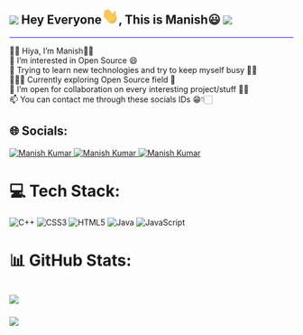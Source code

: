 ## <img src="https://media.giphy.com/media/iY8CRBdQXODJSCERIr/giphy.gif" width="30px"> Hey Everyone<img src="https://raw.githubusercontent.com/ABSphreak/ABSphreak/master/gifs/Hi.gif" width="30px">, This is Manish😃 <img src="https://media.giphy.com/media/iY8CRBdQXODJSCERIr/giphy.gif" width="30px">

<hr style="height:2px;border-width:1;border-radius: 5px;color:gray;background-color:#8080ff">

👋🏻 Hiya, I’m Manish✌🏻 <br/>
👀 I’m interested in Open Source 😄<br/>
🌱 Trying to learn new technologies and try to keep myself busy 🤵🏻 <br/>
👨🏻‍💻 Currently exploring Open Source field 📱</br>
💞️ I’m open for collaboration on every interesting project/stuff ✌🏻<br/>
📫 You can contact me through these socials IDs 😁👇🏻 <br/>

## 🌐 Socials:

<p>
<a href="https://www.linkedin.com/in/grootoff/">
<img border="0" alt="Manish Kumar" src="https://img.icons8.com/doodle/40/000000/linkedin--v2.png"/>
</a>
<a href="https://twitter.com/grootoff6">
<img border="0" alt="Manish Kumar" src="https://img.icons8.com/nolan/40/twitter.png"/>
</a>
<!-- <a href="https://www.instagram.com/groot_off/">
<img border="0" alt="Manish Kumar" src="https://img.icons8.com/doodle/38/000000/instagram--v1.png"/>
</a>

<a href="https://tttttt.me/grootoff">
<img border="0" alt="Manish Kumar" src="https://img.icons8.com/doodle/40/000000/telegram-app.png"/>
</a> -->

<a href="mailto:ms.excv@gmail.com">
<img border="0" alt="Manish Kumar" src="https://img.icons8.com/doodle/38/000000/gmail-new.png"/>
</a>
</p>

# 💻 Tech Stack:

![C++](https://img.shields.io/badge/c++-%2300599C.svg?style=for-the-badge&logo=c%2B%2B&logoColor=white) ![CSS3](https://img.shields.io/badge/css3-%231572B6.svg?style=for-the-badge&logo=css3&logoColor=white) ![HTML5](https://img.shields.io/badge/html5-%23E34F26.svg?style=for-the-badge&logo=html5&logoColor=white) ![Java](https://img.shields.io/badge/java-%23ED8B00.svg?style=for-the-badge&logo=java&logoColor=white) ![JavaScript](https://img.shields.io/badge/javascript-%23323330.svg?style=for-the-badge&logo=javascript&logoColor=%23F7DF1E)

# 📊 GitHub Stats:

## ![](https://github-readme-stats.vercel.app/api?username=grootoff&theme=swift&hide_border=false&include_all_commits=true&count_private=false)

[![](https://visitcount.itsvg.in/api?id=grootoff&icon=0&color=0)](https://visitcount.itsvg.in)
